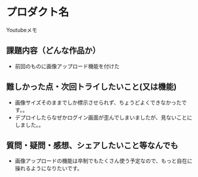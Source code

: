 # プロダクト名

Youtubeメモ

## 課題内容（どんな作品か）

- 前回のものに画像アップロード機能を付けた

## 難しかった点・次回トライしたいこと(又は機能)

- 画像サイズそのままでしか標示させられず、ちょうどよくできなかったです。。
- デプロイしたらなぜかログイン画面が歪んでしまいましたが、見ないことにしました。。

## 質問・疑問・感想、シェアしたいこと等なんでも

- 画像アップロードの機能は卒制でもたくさん使う予定なので、もっと自在に操れるようになりたいです。